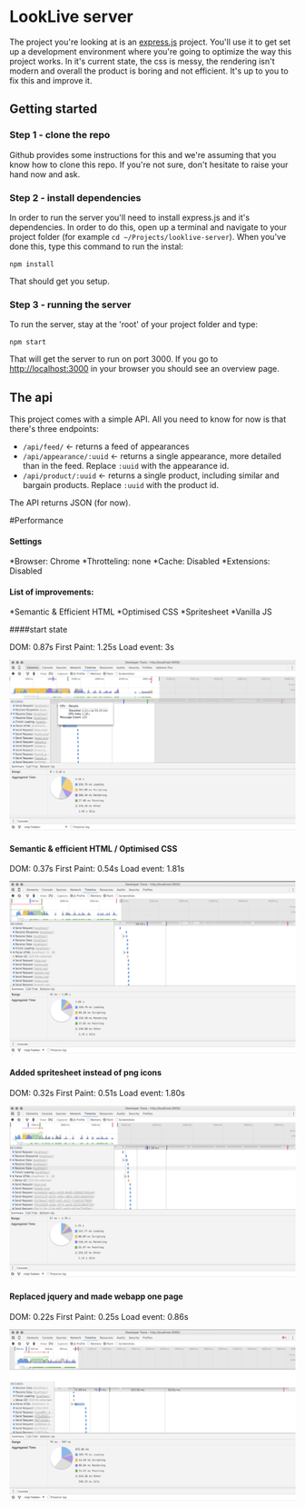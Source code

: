 # LookLive server

The project you're looking at is an [express.js](http://expressjs.com) project. You'll use it to get set up a development environment where you're
going to optimize the way this project works. In it's current state, the css is messy, the rendering isn't modern and
overall the product is boring and not efficient. It's up to you to fix this and improve it.

## Getting started

### Step 1 - clone the repo
Github provides some instructions for this and we're assuming that you know how to clone this repo. If you're not sure,
don't hesitate to raise your hand now and ask.

### Step 2 - install dependencies
In order to run the server you'll need to install express.js and it's dependencies. In order to do this, open up a 
terminal and navigate to your project folder (for example `cd ~/Projects/looklive-server`). When you've done this, type
this command to run the instal:

```
npm install
```

That should get you setup.

### Step 3 - running the server
To run the server, stay at the 'root' of your project folder and type:

```
npm start
```

That will get the server to run on port 3000. If you go to [http://localhost:3000](http://localhost:3000) in your browser
you should see an overview page.

## The api

This project comes with a simple API. All you need to know for now is that there's three endpoints:

* `/api/feed/` <- returns a feed of appearances
* `/api/appearance/:uuid` <- returns a single appearance, more detailed than in the feed. Replace `:uuid` with the 
appearance id.
* `/api/product/:uuid` <- returns a single product, including similar and bargain products. Replace `:uuid` with the 
product id.

The API returns JSON (for now).


#Performance

#### Settings
*Browser: Chrome
*Throtteling: none
*Cache: Disabled
*Extensions: Disabled 

#### List of improvements:
*Semantic & Efficient HTML
*Optimised CSS
*Spritesheet
*Vanilla JS

####start state


DOM: 0.87s
First Paint: 1.25s
Load event: 3s

![Before](/readme_images/before.png)

#### Semantic & efficient HTML / Optimised CSS

DOM: 0.37s
First Paint: 0.54s
Load event: 1.81s

![After semantic html](/readme_images/after_html-css.png)

#### Added spritesheet instead of png icons

DOM: 0.32s
First Paint: 0.51s
Load event: 1.80s

![After spritesheet](/readme_images/after_spritesheet.png)

#### Replaced jquery and made webapp one page 

DOM: 0.22s
First Paint: 0.25s
Load event: 0.86s

![After onepage](/readme_images/after_onepage.png)